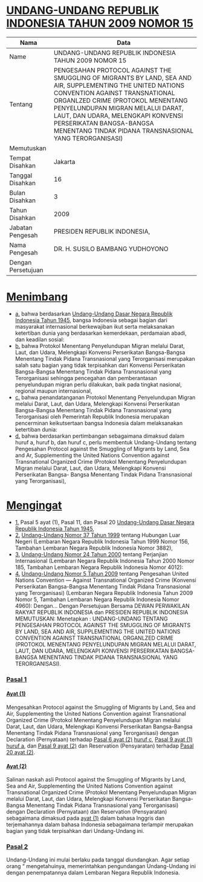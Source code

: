 # [UNDANG-UNDANG REPUBLIK INDONESIA TAHUN 2009 NOMOR 15](http://example.org/legal/peraturan/uu/2009/15)

| Nama | Data |
| ------ | ----- |
|Name|UNDANG-UNDANG REPUBLIK INDONESIA TAHUN 2009 NOMOR 15|
|Tentang| PENGESAHAN PROTOCOL AGAINST THE SMUGGLING OF MIGRANTS BY LAND, SEA AND AIR, SUPPLEMENTING THE UNITED NATIONS CONVENTION AGAINST TRANSNATIONAL ORGANLZED CRIME (PROTOKOL MENENTANG PENYELUNDUPAN MIGRAN MELALUI DARAT, LAUT, DAN UDARA, MELENGKAPI KONVENSI PERSERIKATAN BANGSA-BANGSA MENENTANG TINDAK PIDANA TRANSNASIONAL YANG TERORGANISASI)|
|Memutuskan||
|Tempat Disahkan|Jakarta|
|Tanggal Disahkan|16|
|Bulan Disahkan|3|
|Tahun Disahkan|2009|
|Jabatan Pengesah|PRESIDEN REPUBLIK INDONESIA,|
|Nama Pengesah|DR. H. SUSILO BAMBANG YUDHOYONO|
|Dengan Persetujuan||
# [Menimbang](http://example.org/legal/peraturan/uu/2009/15/menimbang)

* [a.](http://example.org/legal/peraturan/uu/2009/15/menimbang/huruf/a) bahwa berdasarkan [Undang-Undang Dasar Negara Republik Indonesia Tahun 1945](http://example.org/legal/peraturan/uu), bangsa Indonesia sebagai bagian dari masyarakat internasional berkewajiban ikut serta melaksanakan ketertiban dunia yang berdasarkan kemerdekaan, perdamaian abadi, dan keadilan sosial:
* [b.](http://example.org/legal/peraturan/uu/2009/15/menimbang/huruf/b) bahwa Protokol Menentang Penyelundupan Migran melalui Darat, Laut, dan Udara, Melengkapi Konvensi Perserikatan Bangsa-Bangsa Menentang Tindak Pidana Transnasional yang Terorganisasi merupakan salah satu bagian yang tidak terpisahkan dari Konvensi Perserikatan Bangsa-Bangsa Menentang Tindak Pidana Transnasional yang Terorganisasi sehingga pencegahan dan pemberantasan penyelundupan migran perlu dilakukan, baik pada tingkat nasional, regional maupun internasional,
* [c.](http://example.org/legal/peraturan/uu/2009/15/menimbang/huruf/c) bahwa penandatanganan Protokol Menentang Penyelundupan Migran melalui Darat, Laut, dan Udara, Melengkapi Konvensi Perserikatan Bangsa-Bangsa Menentang Tindak Pidana Transnasional yang Terorganisasi oleh Pemerintah Republik Indonesia merupakan pencerminan keikutsertaan bangsa Indonesia dalam melaksanakan ketertiban dunia:
* [d.](http://example.org/legal/peraturan/uu/2009/15/menimbang/huruf/d) bahwa berdasarkan pertimbangan sebagaimana dimaksud dalam huruf a, huruf b, dan huruf c, perlu membentuk Undang-Undang tentang Pengesahan Protocol against the Smuggling of Migrants by Land, Sea and Ar, Supplementing the United Nations Convention against Transnational Organized Crime (Protokol Menentang Penyelundupan Migran melalui Darat, Laut, dan Udara, Melengkapi Konvensi Perserikatan Bangsa- Bangsa Menentang Tindak Pidana Transnasional yang Terorganisasi),
# [Mengingat](http://example.org/legal/peraturan/uu/2009/15/mengingat)

* [1.](http://example.org/legal/peraturan/uu/2009/15/mengingat/huruf/0001) Pasal 5 ayat (1), Pasal 11, dan Pasal 20 [Undang-Undang Dasar Negara Republik Indonesia Tahun 1945](http://example.org/legal/peraturan/uu),
* [2.](http://example.org/legal/peraturan/uu/2009/15/mengingat/huruf/0002) [Undang-Undang Nomor 37 Tahun 1999](http://example.org/legal/peraturan/uu/1999/37) tentang Hubungan Luar Negeri (Lembaran Negara Republik Indonesia Tahun 1999 Nomor 156, Tambahan Lembaran Negara Republik Indonesia Nomor 3882),
* [3.](http://example.org/legal/peraturan/uu/2009/15/mengingat/huruf/0003) [Undang-Undang Nomor 24 Tahun 2000](http://example.org/legal/peraturan/uu/2000/24) tentang Perjanjian Internasional (Lembaran Negara Republik Indonesia Tahun 2000 Nomor 185, Tambahan Lembaran Negara Republik Indonesia Nomor 4012):
* [4.](http://example.org/legal/peraturan/uu/2009/15/mengingat/huruf/0004) [Undang-Undang Nomor 5 Tahun 2009](http://example.org/legal/peraturan/uu/2009/5) tentang Pengesahan United Nations Convention — Against Transnational Organized Crime (Konvensi Perserikatan Bangsa-Bangsa Menentang Tindak Pidana Transnasional yang Terorganisasi) (Lembaran Negara Republik Indonesia Tahun 2009 Nomor 5, Tambahan Lembaran Negara Republik Indonesia Nomor 4960): Dengan... Dengan Persetujuan Bersama DEWAN PERWAKILAN RAKYAT REPUBLIK INDONESIA dan PRESIDEN REPUBLIK INDONESIA MEMUTUSKAN: Menetapkan : UNDANG-UNDANG TENTANG PENGESAHAN PROTOCOL AGAINST THE SMUGGLING OF MIGRANTS BY LAND, SEA AND AIR, SUPPLEMENTING THE UNITED NATIONS CONVENTION AGAINST TRANSNATIONAL ORGANLZED CRIME (PROTOKOL MENENTANG PENYELUNDUPAN MIGRAN MELALUI DARAT, LAUT, DAN UDARA, MELENGKAPI KONVENSI PERSERIKATAN BANGSA-BANGSA MENENTANG TINDAK PIDANA TRANSNASIONAL YANG TERORGANISASI).

### [Pasal 1](http://example.org/legal/peraturan/uu/2009/15/pasal/0001)

#### [Ayat (1)](http://example.org/legal/peraturan/uu/2009/15/pasal/0001/versi/20090316/ayat/0001)
Mengesahkan Protocol against the Smuggling of Migrants by Land, Sea and Air, Supplementing the United Nations Convention against Transnational Organized Crime (Protokol Menentang Penyelundupan Migran melalui Darat, Laut, dan Udara, Melengkapi Konvensi Perserikatan Bangsa-Bangsa Menentang Tindak Pidana Transnasional yang Terorganisasi) dengan Declaration (Pernyataan) terhadap [Pasal 6 ayat (2)](http://example.org/legal/peraturan/uu/2009/15/pasal/0001/versi/20090316/ayat/0002) [huruf c](http://example.org/legal/peraturan/uu/2009/15/pasal/0001/versi/20090316/huruf/c), [Pasal 9 ayat (1)](http://example.org/legal/peraturan/uu/2009/15/pasal/0001/versi/20090316/ayat/0001) [huruf a](http://example.org/legal/peraturan/uu/2009/15/pasal/0001/versi/20090316/huruf/a), dan [Pasal 9 ayat (2)](http://example.org/legal/peraturan/uu/2009/15/pasal/0001/versi/20090316/ayat/0002) dan Reservation (Pensyaratan) terhadap [Pasal 20 ayat (2)](http://example.org/legal/peraturan/uu/2009/15/pasal/0001/versi/20090316/ayat/0002).

#### [Ayat (2)](http://example.org/legal/peraturan/uu/2009/15/pasal/0001/versi/20090316/ayat/0002)
Salinan naskah asli Protocol against the Smuggling of Migrants by Land, Sea and Air, Supplementing the United Nations Convention against Transnational Organized Crime (Protokol Menentang Penyelundupan Migran melalui Darat, Laut, dan Udara, Melengkapi Konvensi Perserikatan Bangsa-Bangsa Menentang Tindak Pidana Transnasional yang Terorganisasi) dengan Declaration (Pernyataan) dan Reservation (Pensyaratan) sebagaimana dimaksud pada [ayat (1)](http://example.org/legal/peraturan/uu/2009/15/pasal/0001/versi/20090316/ayat/0001) dalam bahasa Inggris dan terjemahannya dalam bahasa Indonesia sebagaimana terlampir merupakan bagian yang tidak terpisahkan dari Undang-Undang ini.


### [Pasal 2](http://example.org/legal/peraturan/uu/2009/15/pasal/0002)
Undang-Undang ini mulai berlaku pada tanggal diundangkan. Agar setiap orang “ mengetahuinya, memerintahkan pengundangan Undang-Undang ini dengan penempatannya dalam Lembaran Negara Republik Indonesia.
